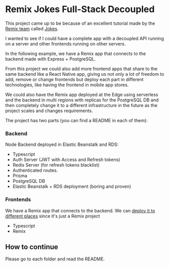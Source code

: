 # Remix Jokes Full-Stack Decoupled


This project came up to be because of an excellent tutorial made by the [Remix team](https://remix.run/) called [Jokes](https://remix.run/docs/en/v1/tutorials/jokes). 

I wanted to see if I could have a complete app with a decoupled API running on a server and other frontends running on other servers.

In the following example, we have a Remix app that connects to the backend made with Express + PostgreSQL. 

From this project we could also add more frontend apps that share to the same backend like a React Native app, giving us not only a lot of freedom to add, remove or change frontends but deploy each part in different technologies, like having the frontend in mobile app stores.

We could also have the Remix app deployed at the Edge using serverless and the backend in multi regions with replicas for the PostgreSQL DB and then completely change it to a different infrastructure in the future as the project scales and changes requirements.

The project has two parts (you can find a README in each of them):

### Backend

Node Backend deployed in Elastic Beanstalk and RDS:

- Typescript
- Auth Server (JWT with Access and Refresh tokens)
- Redis Server (for refresh tokens blacklist)
- Authenticated routes.
- Prisma
- PostgreSQL DB
- Elastic Beanstalk + RDS deployment (boring and proven)


### Frontends

We have a Remix app that connects to the backend. We can [deploy it to different places](https://remix.run/docs/en/v1/guides/deployment) since it's just a Remix project

- Typescript
- Remix


## How to continue

Please go to each folder and read the README.